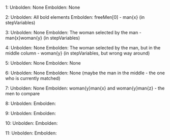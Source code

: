 1:
Unbolden: None
Embolden: None

2:
Unbolden: All bold elements
Embolden: freeMen[0] - man{x} (in stepVariables)

3: 
Unbolden: None
Embolden: The woman selected by the man - man{x}woman{y} (in stepVariables)

4:
Unbolden: None
Embolden: The woman selected by the man, but in the middle column - woman{y} (in stepVariables, but wrong way around)

5:
Unbolden: None
Embolden: None

6:
Unbolden: None
Embolden: None (maybe the man in the middle - the one who is currently matched)

7:
Unbolden: None
Embolden: woman{y}man{x} and woman{y}man{z} - the men to compare

8:
Unbolden: 
Embolden: 

9:
Unbolden: 
Embolden: 

10:
Unbolden: 
Embolden: 

11: 
Unbolden: 
Embolden: 
